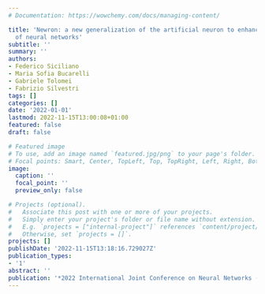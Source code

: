```yaml
---
# Documentation: https://wowchemy.com/docs/managing-content/

title: 'Newron: a new generalization of the artificial neuron to enhance the interpretability
  of neural networks'
subtitle: ''
summary: ''
authors:
- Federico Siciliano
- Maria Sofia Bucarelli
- Gabriele Tolomei
- Fabrizio Silvestri
tags: []
categories: []
date: '2022-01-01'
lastmod: 2022-11-15T13:00:08+01:00
featured: false
draft: false

# Featured image
# To use, add an image named `featured.jpg/png` to your page's folder.
# Focal points: Smart, Center, TopLeft, Top, TopRight, Left, Right, BottomLeft, Bottom, BottomRight.
image:
  caption: ''
  focal_point: ''
  preview_only: false

# Projects (optional).
#   Associate this post with one or more of your projects.
#   Simply enter your project's folder or file name without extension.
#   E.g. `projects = ["internal-project"]` references `content/project/deep-learning/index.md`.
#   Otherwise, set `projects = []`.
projects: []
publishDate: '2022-11-15T13:18:16.729027Z'
publication_types:
- '1'
abstract: ''
publication: '*2022 International Joint Conference on Neural Networks (IJCNN)*'
---
```

